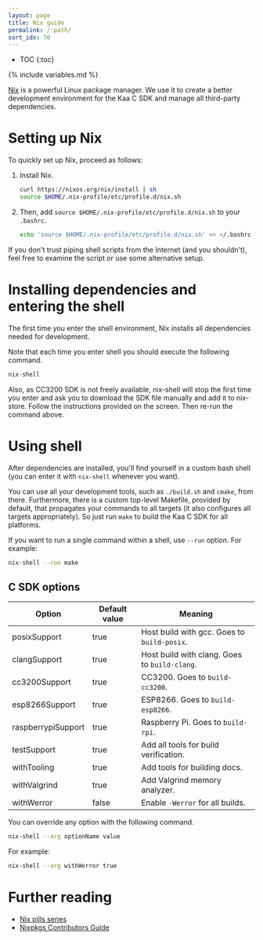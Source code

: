 ```yaml
---
layout: page
title: Nix guide
permalink: /:path/
sort_idx: 70
---
```


* TOC
{:toc}

{% include variables.md %}

[Nix](http://nixos.org/nix/) is a powerful Linux package manager.
We use it to create a better development environment for the Kaa C SDK and manage all third-party dependencies.

# Setting up Nix

To quickly set up Nix, proceed as follows:

1. Install Nix.

   ```sh
   curl https://nixos.org/nix/install | sh
   source $HOME/.nix-profile/etc/profile.d/nix.sh
   ```
2. Then, add `source $HOME/.nix-profile/etc/profile.d/nix.sh` to your `.bashrc`.

   ```sh
   echo 'source $HOME/.nix-profile/etc/profile.d/nix.sh' >> ~/.bashrc
   ```

If you don't trust piping shell scripts from the Internet (and you shouldn't), feel free to examine the script or use some alternative setup.

# Installing dependencies and entering the shell
The first time you enter the shell environment, Nix installs all dependencies needed for development.

Note that each time you enter shell you should execute the following command.

```sh
nix-shell
```

Also, as CC3200 SDK is not freely available, nix-shell will stop the first time you enter and ask you to download the SDK file manually and add it to nix-store.
Follow the instructions provided on the screen.
Then re-run the command above.

# Using shell
After dependencies are installed, you'll find yourself in a custom bash shell (you can enter it with `nix-shell` whenever you want).

You can use all your development tools, such as `./build.sh` and `cmake`, from there.
Furthermore, there is a custom top-level Makefile, provided by default, that propagates your commands to all targets (it also configures all targets appropriately).
So just run `make` to build the Kaa C SDK for all platforms.

If you want to run a single command within a shell, use `--run` option. For example:

```sh
nix-shell --run make
```

## C SDK options

| Option             | Default value | Meaning                                       |
|--------------------|---------------|-----------------------------------------------|
| posixSupport       | true          | Host build with gcc. Goes to `build-posix`.   |
| clangSupport       | true          | Host build with clang. Goes to `build-clang`. |
| cc3200Support      | true          | CC3200. Goes to `build-cc3200`.               |
| esp8266Support     | true          | ESP8266. Goes to `build-esp8266`.             |
| raspberrypiSupport | true          | Raspberry Pi. Goes to `build-rpi`.            |
| testSupport        | true          | Add all tools for build verification.         |
| withTooling        | true          | Add tools for building docs.                  |
| withValgrind       | true          | Add Valgrind memory analyzer.                 |
| withWerror         | false         | Enable `-Werror` for all builds.              |

You can override any option with the following command.

```sh
nix-shell --arg optionName value
```

For example:

```sh
nix-shell --arg withWerror true
```

# Further reading
- [Nix pills series](http://lethalman.blogspot.com/2014/07/nix-pill-1-why-you-should-give-it-try.html)
- [Nixpkgs Contributors Guide](https://nixos.org/nixpkgs/manual/)
